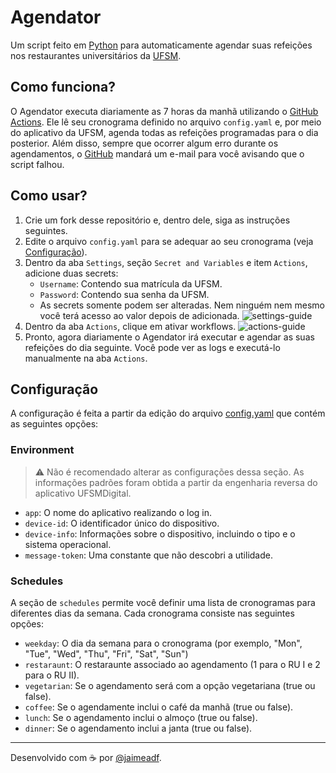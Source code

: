 # Agendator
Um script feito em [Python](https://www.python.org) para automaticamente agendar suas refeições nos restaurantes universitários da [UFSM](https://www.ufsm.br).

## Como funciona?
O Agendator executa diariamente as 7 horas da manhã utilizando o [GitHub Actions](https://github.com/features/actions).
Ele lê seu cronograma definido no arquivo `config.yaml` e, por meio do aplicativo da UFSM, agenda todas as refeições
programadas para o dia posterior. Além disso, sempre que ocorrer algum erro durante os agendamentos, o [GitHub](https://github.com)
mandará um e-mail para você avisando que o script falhou.

## Como usar?
1. Crie um fork desse repositório e, dentro dele, siga as instruções seguintes.
2. Edite o arquivo `config.yaml` para se adequar ao seu cronograma (veja [Configuração](#Configuração)).
3. Dentro da aba `Settings`, seção `Secret and Variables` e item `Actions`, adicione duas secrets:
    - `Username`: Contendo sua matrícula da UFSM.
    - `Password`: Contendo sua senha da UFSM.
    - As secrets somente podem ser alteradas. Nem ninguém nem mesmo você terá acesso ao valor depois de adicionada.
    ![settings-guide](https://github.com/jaimeadf/agendator/assets/40345645/5c34a716-37b4-4828-9df6-f7b9d9b9d4e0)
4. Dentro da aba `Actions`, clique em ativar workflows.
    ![actions-guide](https://github.com/jaimeadf/agendator/assets/40345645/dbfa72fc-fa3e-4aad-86a6-01c37faf53ed)
6. Pronto, agora diariamente o Agendator irá executar e agendar as suas refeições do dia seguinte. Você pode ver as logs e
executá-lo manualmente na aba `Actions`.

## Configuração
A configuração é feita a partir da edição do arquivo [config.yaml](config.yaml) que contém as seguintes opções:

### Environment
> ⚠️ Não é recomendado alterar as configurações dessa seção. As informações padrões foram obtida
> a partir da engenharia reversa do aplicativo UFSMDigital.

- `app`: O nome do aplicativo realizando o log in.
- `device-id`: O identificador único do dispositivo.
- `device-info`: Informações sobre o dispositivo, incluindo o tipo e o sistema operacional.
- `message-token`: Uma constante que não descobri a utilidade.

### Schedules
A seção de `schedules` permite você definir uma lista de cronogramas para diferentes dias da semana.
Cada cronograma consiste nas seguintes opções:
- `weekday`: O dia da semana para o cronograma (por exemplo, "Mon", "Tue", "Wed", "Thu", "Fri", "Sat", "Sun")
- `restaraunt`: O restaraunte associado ao agendamento (1 para o RU I e 2 para o RU II).
- `vegetarian`: Se o agendamento será com a opção vegetariana (true ou false).
- `coffee`: Se o agendamente inclui o café da manhã (true ou false).
- `lunch`: Se o agendamento inclui o almoço (true ou false).
- `dinner`: Se o agendamento inclui a janta (true ou false).

<hr />

Desenvolvido com ☕ por [@jaimeadf](https://github.com/jaimeadf).